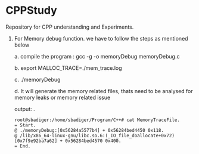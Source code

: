 # CPPStudy
Repository for CPP understanding and Experiments.

1.  For Memory debug function. we have to follow the steps as mentioned below

    a. compile the program : gcc -g -o memoryDebug memoryDebug.c

    b. export MALLOC_TRACE=./mem_trace.log

    c. ./memoryDebug

    d. It will generate the memory related files, thats need to be analysed for memory leaks or memory related issue

    
    output: .
    ````
    root@sbadiger:/home/sbadiger/Program/C++# cat MemoryTraceFile.
    = Start.
    @ ./memoryDebug:[0x56284a5577b4] + 0x56284bed4450 0x118.
    @ /lib/x86_64-linux-gnu/libc.so.6:(_IO_file_doallocate+0x72)[0x7f9e92ba7a62] + 0x56284bed4570 0x400.
    = End.
